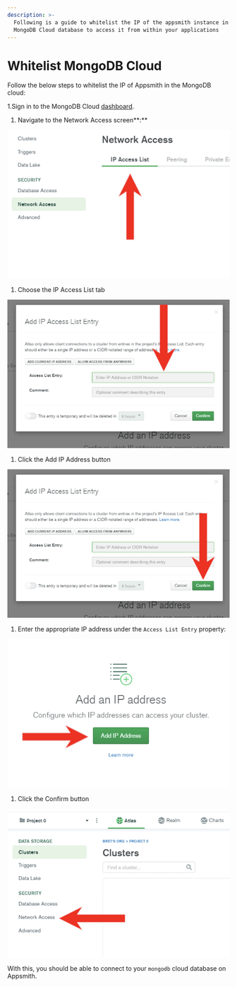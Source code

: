 ```yaml
---
description: >-
  Following is a guide to whitelist the IP of the appsmith instance in your
  MongoDB Cloud database to access it from within your applications
---
```


# Whitelist MongoDB Cloud

Follow the below steps to whitelist the IP of Appsmith in the MongoDB cloud:

1.Sign in to the MongoDB Cloud [dashboard](https://account.mongodb.com/account/login).

1. Navigate to the Network Access screen**:**

![](../../.gitbook/assets/image%20%2821%29.png)

1. Choose the IP Access List tab

![](../../.gitbook/assets/image%20%2823%29.png)

1. Click the Add IP Address button

![](../../.gitbook/assets/image%20%2824%29.png)

1. Enter the appropriate IP address under the `Access List Entry` property:

![](../../.gitbook/assets/image%20%2822%29.png)

1. Click the Confirm button

![](../../.gitbook/assets/image%20%2820%29.png)

With this, you should be able to connect to your `mongodb` cloud database on Appsmith.

